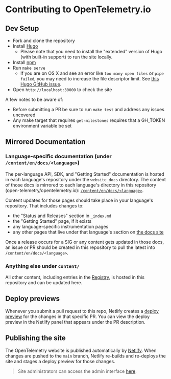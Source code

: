 # Contributing to OpenTelemetry.io

## Dev Setup

* Fork and clone the repository
* Install [Hugo](https://gohugo.io/getting-started/installing/#quick-install)
  * Please note that you need to install the "extended" version of Hugo (with built-in support) to run the site locally.
* Install [npm](https://npmjs.com)
* Run `make serve`
  * If you are on OS X and see an error like `too many open files` or `pipe failed`, you may need to increase the file descriptor limit. See [this Hugo GitHub issue](https://github.com/gohugoio/hugo/issues/6109).
* Open `http://localhost:30000` to check the site

A few notes to be aware of:

* Before submitting a PR be sure to run `make test` and address any issues uncovered
* Any make target that requires `get-milestones` requires that a GH_TOKEN environment variable be set

## Mirrored Documentation

### Language-specific documentation (under `/content/en/docs/<language>`)

The per-language API, SDK, and "Getting Started" documentation is hosted in each language's repository under the `website_docs` directory.
The content of those docs is mirrored to each language's directory in this repository (open-telemetry/opentelemetry.io): [`/content/en/docs/<language>`](./content/en/docs/).

Content updates for those pages should take place in your language's repository.
That includes changes to:

* the "Status and Releases" section in `_index.md`
* the "Getting Started" page, if it exists
* any language-specific instrumentation pages
* any other pages that live under that language's section on [the docs site](https://opentelemetry.io/docs/)

Once a release occurs for a SIG or any content gets updated in those docs, an issue or PR should be created in this repository to pull the latest into `/content/en/docs/<language>`.

### Anything else under `content/`

All other content, including entries in the [Registry](https://opentelemetry.io/registry/), is hosted in this repository and can be updated here.

## Deploy previews

Whenever you submit a pull request to this repo, Netlify creates a [deploy
preview](https://www.netlify.com/blog/2016/07/20/introducing-deploy-previews-in-netlify/)
for the changes in that specific PR. You can view the deploy preview in the
Netlify panel that appears under the PR description.

## Publishing the site

The OpenTelemetry website is published automatically by
[Netlify](https://netlify.com). When changes are pushed to the `main` branch,
Netlify re-builds and re-deploys the site and stages a deploy preview for those
changes.

> Site administrators can access the admin interface
> [here](https://app.netlify.com/sites/opentelemetry/overview).
